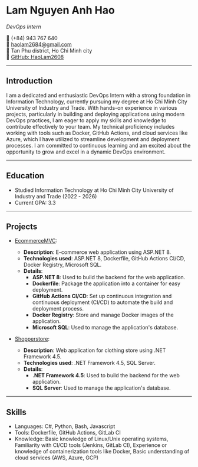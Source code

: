 # Lam Nguyen Anh Hao

*DevOps Intern*

📱 (+84) 943 767 640  
📧 haolam2684@gmail.com  
📍 Tan Phu district, Ho Chi Minh city  
🔗 [GitHub: HaoLam2608](https://github.com/HaoLam2608)

---

## Introduction

I am a dedicated and enthusiastic DevOps Intern with a strong foundation in Information Technology, currently pursuing my degree at Ho Chi Minh City University of Industry and Trade. With hands-on experience in various projects, particularly in building and deploying applications using modern DevOps practices, I am eager to apply my skills and knowledge to contribute effectively to your team. My technical proficiency includes working with tools such as Docker, GitHub Actions, and cloud services like Azure, which I have utilized to streamline development and deployment processes. I am committed to continuous learning and am excited about the opportunity to grow and excel in a dynamic DevOps environment.

---

## Education

- Studied Information Technology at Ho Chi Minh City University of Industry and Trade (2022 - 2026)
- Current GPA: 3.3

---

## Projects

- [EcommerceMVC](https://github.com/HaoLam2608/EcommerceMVC): 
    - **Description**: E-commerce web application using ASP.NET 8.
    - **Technologies used**: ASP.NET 8, Dockerfile, GitHub Actions CI/CD, Docker Registry, Microsoft SQL.
    - **Details**:
        - **ASP.NET 8**: Used to build the backend for the web application.
        - **Dockerfile**: Package the application into a container for easy deployment.
        - **GitHub Actions CI/CD**: Set up continuous integration and continuous deployment (CI/CD) to automate the build and deployment process.
        - **Docker Registry**: Store and manage Docker images of the application.
        - **Microsoft SQL**: Used to manage the application's database.

- [Shopperstore](https://github.com/HaoLam2608/webquanao.git):
    - **Description**: Web application for clothing store using .NET Framework 4.5.
    - **Technologies used**: .NET Framework 4.5, SQL Server.
    - **Details**:
        - **.NET Framework 4.5**: Used to build the backend for the web application.
        - **SQL Server**: Used to manage the application's database.

---

## Skills

- Languages: C#, Python, Bash, Javascript
- Tools: Dockerfile, GitHub Actions, GitLab CI
- Knowledge: Basic knowledge of Linux/Unix operating systems, Familiarity with CI/CD tools (Jenkins, GitLab CI), Experience or knowledge of containerization tools like Docker, Basic understanding of cloud services (AWS, Azure, GCP)